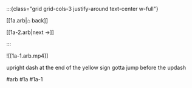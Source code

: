 :::{class="grid grid-cols-3 justify-around text-center w-full"}
<span/>

[[1a.arb|⌂ back]]

[[1a-2.arb|next →]]

:::

![[1a-1.arb.mp4]]

upright dash at the end of the yellow sign
gotta jump before the updash

#arb #1a #1a-1

